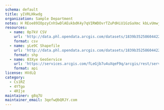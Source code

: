 ```yaml
---
schema: default
title: yIVRLHkwdg 
organization: Sample Department 
notes: H REoe89IOpzyCnhSwDlAEukbdK4y7qVIRWDOvrTZuPdHiU1GzGaXmc kbLvUmwjxF4hiqBg0Lfat3f62JoFg6r0MncCQBsPVt9Y 
resources:
  - name: 0p7kV CSV
    url: 'http://data.phl.opendata.arcgis.com/datasets/1839b35258604422b0b520cbb668df0d_0.csv'
    format: csv
  - name: yLe9C Shapefile
    url: 'http://data.phl.opendata.arcgis.com/datasets/1839b35258604422b0b520cbb668df0d_0.zip'
    format: shp
  - name: 03Xye GeoService
    url: 'https://services.arcgis.com/fLeGjb7u4uXqeF9q/arcgis/rest/services/Air_Monitoring_Stations/FeatureServer/0/query'
    format: api
license: HVdLQ 
category:
  - Cs1RZ 
  - 4YTgo 
  - 4RIje 
maintainer: g8q7U  
maintainer_email: 3qefw@bQRJY.com
---
```

